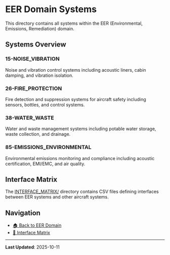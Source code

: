 # EER Domain Systems

This directory contains all systems within the EER (Environmental, Emissions, Remediation) domain.

## Systems Overview

### 15-NOISE_VIBRATION
Noise and vibration control systems including acoustic liners, cabin damping, and vibration isolation.

### 26-FIRE_PROTECTION
Fire detection and suppression systems for aircraft safety including sensors, bottles, and control systems.

### 38-WATER_WASTE
Water and waste management systems including potable water storage, waste collection, and drainage.

### 85-EMISSIONS_ENVIRONMENTAL
Environmental emissions monitoring and compliance including acoustic certification, EMI/EMC, and air quality.

## Interface Matrix

The [INTERFACE_MATRIX/](./INTERFACE_MATRIX/) directory contains CSV files defining interfaces between EER systems and other aircraft systems.

## Navigation

- [🏠 Back to EER Domain](../)
- [🔗 Interface Matrix](./INTERFACE_MATRIX/)

---
**Last Updated**: 2025-10-11
